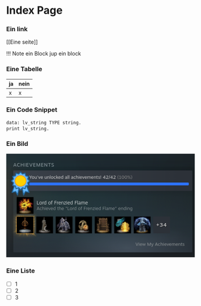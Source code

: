 # Index Page

### Ein link
[[Eine seite]] 

!!! Note ein Block
jup ein block


### Eine Tabelle
ja | nein
--- | ---
x | x

### Ein Code Snippet
```abap
data: lv_string TYPE string.
print lv_string.
```

### Ein Bild

![Ein Bild](1.png)

### Eine Liste
- [ ] 1 
- [ ] 2
- [ ] 3